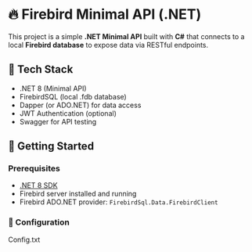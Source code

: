 # 🔥 Firebird Minimal API (.NET)

This project is a simple **.NET Minimal API** built with **C#** that connects to a local **Firebird database** to expose data via RESTful endpoints.

## 🧩 Tech Stack

- .NET 8 (Minimal API)
- FirebirdSQL (local .fdb database)
- Dapper (or ADO.NET) for data access
- JWT Authentication (optional)
- Swagger for API testing

## 🚀 Getting Started

### Prerequisites

- [.NET 8 SDK](https://dotnet.microsoft.com/download)
- Firebird server installed and running
- Firebird ADO.NET provider: `FirebirdSql.Data.FirebirdClient`

### 🔧 Configuration

Config.txt  

